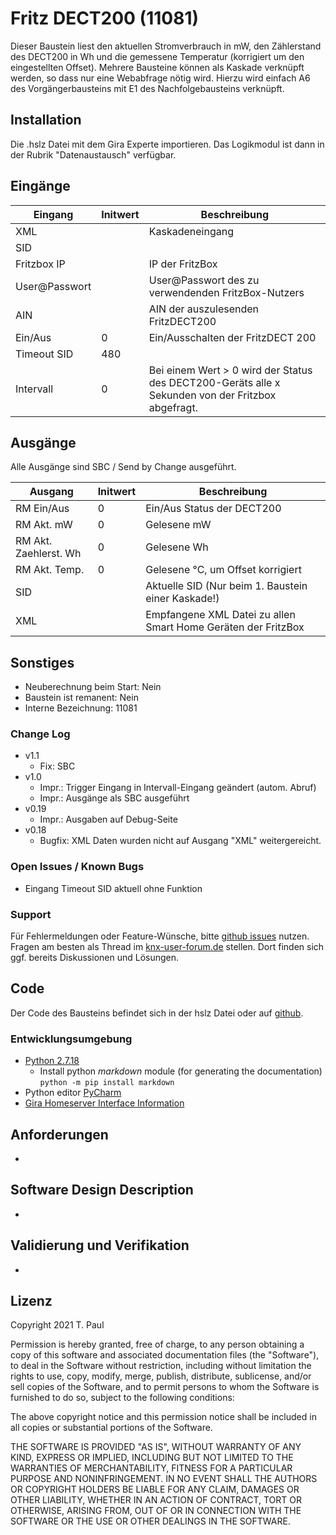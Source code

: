 # Fritz DECT200 (11081)
Dieser Baustein liest den aktuellen Stromverbrauch in mW, den Zählerstand des DECT200 in Wh und die gemessene Temperatur (korrigiert um den eingestellten Offset). Mehrere Bausteine
können als Kaskade verknüpft werden, so dass nur eine Webabfrage nötig wird. Hierzu wird einfach A6 des Vorgängerbausteins mit E1 des Nachfolgebausteins verknüpft.

## Installation
Die .hslz Datei mit dem Gira Experte importieren. Das Logikmodul ist dann in der Rubrik "Datenaustausch" verfügbar.

## Eingänge

| Eingang | Initwert | Beschreibung |
| --- | --- | --- |
| XML | | Kaskadeneingang |
| SID | | | 
| Fritzbox IP | | IP der FritzBox |
| User@Passwort | | User@Passwort des zu verwendenden FritzBox-Nutzers |
| AIN | | AIN der auszulesenden FritzDECT200 |
| Ein/Aus | 0 | Ein/Ausschalten der FritzDECT 200 |
| Timeout SID | 480 | |
| Intervall | 0 | Bei einem Wert > 0 wird der Status des DECT200-Geräts alle x Sekunden von der Fritzbox abgefragt. |



## Ausgänge
Alle Ausgänge sind SBC / Send by Change ausgeführt.

| Ausgang | Initwert | Beschreibung |
| --- | --- | --- |
| RM Ein/Aus | 0 |Ein/Aus Status der DECT200 |
| RM Akt. mW | 0 | Gelesene mW |
| RM Akt. Zaehlerst. Wh | 0 | Gelesene Wh |
| RM Akt. Temp. | 0 | Gelesene °C, um Offset korrigiert |
| SID| | Aktuelle SID (Nur beim 1. Baustein einer Kaskade!) |
| XML| | Empfangene XML Datei zu allen Smart Home Geräten der FritzBox |


## Sonstiges

- Neuberechnung beim Start: Nein
- Baustein ist remanent: Nein
- Interne Bezeichnung: 11081

### Change Log

- v1.1
	- Fix: SBC
- v1.0
    - Impr.: Trigger Eingang in Intervall-Eingang geändert (autom. Abruf)
	- Impr.: Ausgänge als SBC ausgeführt
- v0.19
    - Impr.: Ausgaben auf Debug-Seite
- v0.18
    - Bugfix: XML Daten wurden nicht auf Ausgang "XML" weitergereicht.

### Open Issues / Known Bugs

- Eingang Timeout SID aktuell ohne Funktion

### Support

Für Fehlermeldungen oder Feature-Wünsche, bitte [github issues](https://github.com/En3rGy/11081-Fritz-DECT200/issues) nutzen.
Fragen am besten als Thread im [knx-user-forum.de](https://knx-user-forum.de) stellen. Dort finden sich ggf. bereits Diskussionen und Lösungen.

## Code

Der Code des Bausteins befindet sich in der hslz Datei oder auf [github](https://github.com/En3rGy/11081-Fritz-DECT200).

### Entwicklungsumgebung

- [Python 2.7.18](https://www.python.org/download/releases/2.7/)
    - Install python *markdown* module (for generating the documentation) `python -m pip install markdown`
- Python editor [PyCharm](https://www.jetbrains.com/pycharm/)
- [Gira Homeserver Interface Information](http://www.hs-help.net/hshelp/gira/other_documentation/Schnittstelleninformationen.zip)

## Anforderungen

-

## Software Design Description

-

## Validierung und Verifikation

-

## Lizenz

Copyright 2021 T. Paul

Permission is hereby granted, free of charge, to any person obtaining a copy of this software and associated documentation files (the "Software"), to deal in the Software without restriction, including without limitation the rights to use, copy, modify, merge, publish, distribute, sublicense, and/or sell copies of the Software, and to permit persons to whom the Software is furnished to do so, subject to the following conditions:

The above copyright notice and this permission notice shall be included in all copies or substantial portions of the Software.

THE SOFTWARE IS PROVIDED "AS IS", WITHOUT WARRANTY OF ANY KIND, EXPRESS OR IMPLIED, INCLUDING BUT NOT LIMITED TO THE WARRANTIES OF MERCHANTABILITY, FITNESS FOR A PARTICULAR PURPOSE AND NONINFRINGEMENT. IN NO EVENT SHALL THE AUTHORS OR COPYRIGHT HOLDERS BE LIABLE FOR ANY CLAIM, DAMAGES OR OTHER LIABILITY, WHETHER IN AN ACTION OF CONTRACT, TORT OR OTHERWISE, ARISING FROM, OUT OF OR IN CONNECTION WITH THE SOFTWARE OR THE USE OR OTHER DEALINGS IN THE SOFTWARE.
